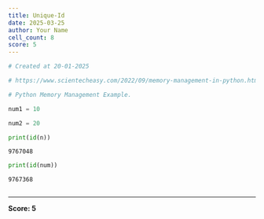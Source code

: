 ```yaml
---
title: Unique-Id
date: 2025-03-25
author: Your Name
cell_count: 8
score: 5
---
```


```python
# Created at 20-01-2025
```


```python
# https://www.scientecheasy.com/2022/09/memory-management-in-python.html/
```


```python
# Python Memory Management Example.
```


```python
num1 = 10
```


```python
num2 = 20
```


```python
print(id(n))
```

    9767048



```python
print(id(num))
```

    9767368



```python

```


---
**Score: 5**
